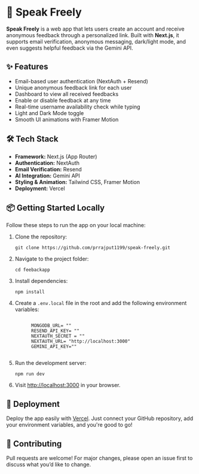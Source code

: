<!DOCTYPE html>
<html lang="en">
<head>
  <meta charset="UTF-8" />
  <meta name="viewport" content="width=device-width, initial-scale=1.0"/>
</head>
<body>

  <h1>🚀 Speak Freely</h1>

  <p><strong>Speak Freely</strong> is a web app that lets users create an account and receive anonymous feedback through a personalized link. Built with <strong>Next.js</strong>, it supports email verification, anonymous messaging, dark/light mode, and even suggests helpful feedback via the Gemini API.</p>

  <h2>✨ Features</h2>
  <ul>
    <li> Email-based user authentication (NextAuth + Resend)</li>
    <li> Unique anonymous feedback link for each user</li>
    <li> Dashboard to view all received feedbacks</li>
    <li> Enable or disable feedback at any time</li>
    <li> Real-time username availability check while typing</li>
    <li> Light and Dark Mode toggle</li>
    <li> Smooth UI animations with Framer Motion</li>
  </ul>

  <h2>🛠 Tech Stack</h2>
  <ul>
    <li><strong>Framework:</strong> Next.js (App Router)</li>
    <li><strong>Authentication:</strong> NextAuth</li>
    <li><strong>Email Verification:</strong> Resend</li>
    <li><strong>AI Integration:</strong> Gemini API</li>
    <li><strong>Styling & Animation:</strong> Tailwind CSS, Framer Motion</li>
    <li><strong>Deployment:</strong> Vercel </li>
  </ul>

  <h2>📦 Getting Started Locally</h2>
  <p>Follow these steps to run the app on your local machine:</p>

  <ol>
    <li>Clone the repository:</li>
    <pre><code>git clone https://github.com/prrajput1199/speak-freely.git</code></pre>
    <li>Navigate to the project folder:</li>
    <pre><code>cd feebackapp</code></pre>
    <li>Install dependencies:</li>
    <pre><code>npm install</code></pre>
    <li>Create a <code>.env.local</code> file in the root and add the following environment variables:</li>
    <pre><code>
      MONGODB_URL= ""
      RESEND_API_KEY= ""
      NEXTAUTH_SECRET = ""
      NEXTAUTH_URL= "http://localhost:3000"
      GEMINI_API_KEY=""
    </code></pre>
    <li>Run the development server:</li>
    <pre><code>npm run dev</code></pre>
    <li>Visit <a href="http://localhost:3000" target="_blank">http://localhost:3000</a> in your browser.</li>
  </ol>

  <h2>🚀 Deployment</h2>
  <p>Deploy the app easily with <a href="https://vercel.com" target="_blank">Vercel</a>. Just connect your GitHub repository, add your environment variables, and you're good to go!</p>

  <h2>🙌 Contributing</h2>
  <p>Pull requests are welcome! For major changes, please open an issue first to discuss what you’d like to change.</p>

</body>
</html>

